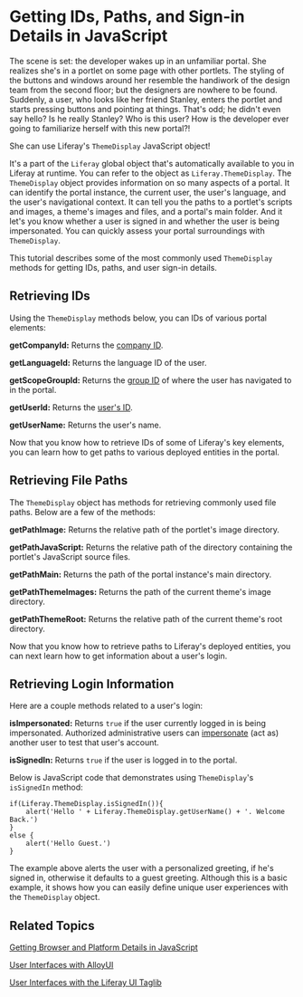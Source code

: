 # Getting IDs, Paths, and Sign-in Details in JavaScript [](id=getting-ids-paths-and-sign-in-details-in-javascript)

The scene is set: the developer wakes up in an unfamiliar portal. She realizes
she's in a portlet on some page with other portlets. The styling of the buttons
and windows around her resemble the handiwork of the design team from the second
floor; but the designers are nowhere to be found. Suddenly, a user, who looks
like her friend Stanley, enters the portlet and starts pressing buttons and
pointing at things. That's odd; he didn't even say hello? Is he really Stanley?
Who is this user? How is the developer ever going to familiarize herself with
this new portal?!

She can use Liferay's `ThemeDisplay` JavaScript object!

It's a part of the `Liferay` global object that's automatically available to you
in Liferay at runtime. You can refer to the object as `Liferay.ThemeDisplay`.
The `ThemeDisplay` object provides information on so many aspects of a portal.
It can identify the portal instance, the current user, the user's language, and
the user's navigational context. It can tell you the paths to a portlet's
scripts and images, a theme's images and files, and a portal's main folder. And
it let's you know whether a user is signed in and whether the user is being
impersonated. You can quickly assess your portal surroundings with
`ThemeDisplay`. 

This tutorial describes some of the most commonly used `ThemeDisplay` methods
for getting IDs, paths, and user sign-in details. 

## Retrieving IDs [](id=retrieving-ids)

Using the `ThemeDisplay` methods below, you can IDs of various portal elements: 

**getCompanyId:** Returns the
[company ID](/participate/liferaypedia/-/wiki/Main/Company+ID). 

**getLanguageId:** Returns the language ID of the user. 

**getScopeGroupId:** Returns the
[group ID](/participate/liferaypedia/-/wiki/Main/Group+ID) of where the user has
navigated to in the portal. 

**getUserId:** Returns the
[user's ID](/participate/liferaypedia/-/wiki/Main/User+ID).

**getUserName:** Returns the user's name. 

Now that you know how to retrieve IDs of some of Liferay's key elements, you
can learn how to get paths to various deployed entities in the portal. 

## Retrieving File Paths [](id=retrieving-file-paths)

The `ThemeDisplay` object has methods for retrieving commonly used file paths.
Below are a few of the methods: 

**getPathImage:** Returns the relative path of the portlet's image directory. 

**getPathJavaScript:** Returns the relative path of the directory containing the
portlet's JavaScript source files. 

**getPathMain:** Returns the path of the portal instance's main directory. 

**getPathThemeImages:** Returns the path of the current theme's image directory. 

**getPathThemeRoot:** Returns the relative path of the current theme's root 
directory. 

Now that you know how to retrieve paths to Liferay's deployed entities, you can
next learn how to get information about a user's login.

## Retrieving Login Information [](id=retrieving-login-information)

Here are a couple methods related to a user's login: 

**isImpersonated:** Returns `true` if the user currently logged in is being
impersonated. Authorized administrative users can
[impersonate](/discover/portal/-/knowledge_base/6-2/the-users-section-of-the-control-panel#user-management)
(act as) another user to test that user's account. 

**isSignedIn:** Returns `true` if the user is logged in to the portal. 

Below is JavaScript code that demonstrates using `ThemeDisplay`'s `isSignedIn`
method: 

    if(Liferay.ThemeDisplay.isSignedIn()){
        alert('Hello ' + Liferay.ThemeDisplay.getUserName() + '. Welcome Back.')
    }
    else {
        alert('Hello Guest.')
    }

The example above alerts the user with a personalized greeting, if he's signed 
in, otherwise it defaults to a guest greeting. Although this is a basic example,
it shows how you can easily define unique user experiences with the 
`ThemeDisplay` object. 

## Related Topics [](id=related-topics)

[Getting Browser and Platform Details in JavaScript](/develop/tutorials/-/knowledge_base/6-2/getting-browser-and-platform-details-in-javascript)

[User Interfaces with AlloyUI](/develop/tutorials/-/knowledge_base/6-2/alloyui)

[User Interfaces with the Liferay UI Taglib](/develop/tutorials/-/knowledge_base/6-2/liferay-ui-taglibs)
